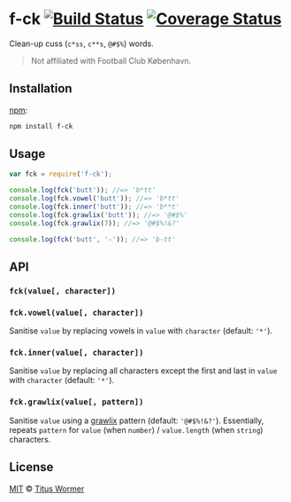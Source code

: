 # f-ck [![Build Status][travis-badge]][travis] [![Coverage Status][codecov-badge]][codecov]

Clean-up cuss (`c*ss`, `c**s`, `@#$%`) words.

> Not affiliated with Football Club København.

## Installation

[npm][]:

```bash
npm install f-ck
```

## Usage

```js
var fck = require('f-ck');

console.log(fck('butt')); //=> 'b*tt'
console.log(fck.vowel('butt')); //=> 'b*tt'
console.log(fck.inner('butt')); //=> 'b**t'
console.log(fck.grawlix('butt')); //=> '@#$%'
console.log(fck.grawlix(7)); //=> '@#$%!&?'

console.log(fck('butt', '-')); //=> 'b-tt'
```

## API

### `fck(value[, character])`

### `fck.vowel(value[, character])`

Sanitise `value` by replacing vowels in `value` with `character`
(default: `'*'`).

### `fck.inner(value[, character])`

Sanitise `value` by replacing all characters except the first and last
in `value` with `character` (default: `'*'`).

### `fck.grawlix(value[, pattern])`

Sanitise `value` using a [grawlix][] pattern (default: `'@#$%!&?'`).
Essentially, repeats `pattern` for `value` (when `number`) /
`value.length` (when `string`) characters.

## License

[MIT][license] © [Titus Wormer][author]

<!-- Definitions -->

[travis-badge]: https://img.shields.io/travis/wooorm/f-ck.svg

[travis]: https://travis-ci.org/wooorm/f-ck

[codecov-badge]: https://img.shields.io/codecov/c/github/wooorm/f-ck.svg

[codecov]: https://codecov.io/github/wooorm/f-ck

[npm]: https://docs.npmjs.com/cli/install

[license]: LICENSE

[author]: http://wooorm.com

[grawlix]: https://en.wikipedia.org/wiki/The_Lexicon_of_Comicana

